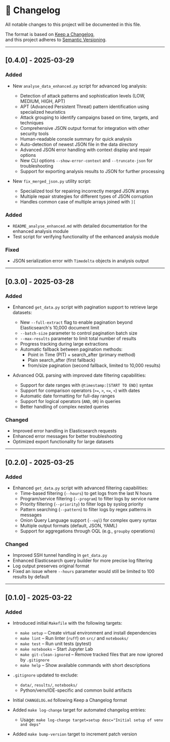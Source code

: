 # 📄 Changelog

All notable changes to this project will be documented in this file.

The format is based on [Keep a Changelog](https://keepachangelog.com/en/1.1.0/),  
and this project adheres to [Semantic Versioning](https://semver.org/spec/v2.0.0.html).

---

## [0.4.0] - 2025-03-29

### Added
- New `analyse_data_enhanced.py` script for advanced log analysis:
  - Detection of attack patterns and sophistication levels (LOW, MEDIUM, HIGH, APT)
  - APT (Advanced Persistent Threat) pattern identification using specialized heuristics
  - Attack grouping to identify campaigns based on time, targets, and techniques
  - Comprehensive JSON output format for integration with other security tools
  - Human-readable console summary for quick analysis
  - Auto-detection of newest JSON file in the data directory
  - Advanced JSON error handling with context display and repair options
  - New CLI options `--show-error-context` and `--truncate-json` for troubleshooting
  - Support for exporting analysis results to JSON for further processing

- New `fix_merged_json.py` utility script:
  - Specialized tool for repairing incorrectly merged JSON arrays
  - Multiple repair strategies for different types of JSON corruption
  - Handles common case of multiple arrays joined with `][`

### Added
- `README_analyse_enhanced.md` with detailed documentation for the enhanced analysis module
- Test script for verifying functionality of the enhanced analysis module

### Fixed
- JSON serialization error with `Timedelta` objects in analysis output

---

## [0.3.0] - 2025-03-28

### Added

- Enhanced `get_data.py` script with pagination support to retrieve large datasets:
  - New `--full-extract` flag to enable pagination beyond Elasticsearch's 10,000 document limit
  - `--batch-size` parameter to control pagination batch size
  - `--max-results` parameter to limit total number of results
  - Progress tracking during large extractions
  - Automatic fallback between pagination methods:
    - Point in Time (PIT) + search_after (primary method)
    - Plain search_after (first fallback)
    - from/size pagination (second fallback, limited to 10,000 results)

- Advanced OQL parsing with improved date filtering capabilities:
  - Support for date ranges with `@timestamp:[START TO END]` syntax
  - Support for comparison operators (`>=`, `>`, `<=`, `<`) with dates
  - Automatic date formatting for full-day ranges
  - Support for logical operators (`AND`, `OR`) in queries
  - Better handling of complex nested queries

### Changed

- Improved error handling in Elasticsearch requests
- Enhanced error messages for better troubleshooting
- Optimized export functionality for large datasets

---

## [0.2.0] - 2025-03-25

### Added

- Enhanced `get_data.py` script with advanced filtering capabilities:
  - Time-based filtering (`--hours`) to get logs from the last N hours
  - Program/service filtering (`--program`) to filter logs by service name
  - Priority filtering (`--priority`) to filter logs by syslog priority
  - Pattern searching (`--pattern`) to filter logs by regex patterns in messages
  - Onion Query Language support (`--oql`) for complex query syntax
  - Multiple output formats (default, JSON, YAML)
  - Support for aggregations through OQL (e.g., `groupby` operations)

### Changed

- Improved SSH tunnel handling in `get_data.py`
- Enhanced Elasticsearch query builder for more precise log filtering
- Log output preserves original format
- Fixed an issue where `--hours` parameter would still be limited to 100 results by default

---

## [0.1.0] - 2025-03-22

### Added

- Introduced initial `Makefile` with the following targets:
  - `make setup` – Create virtual environment and install dependencies
  - `make lint` – Run linter (`ruff`) on `src/` and `notebooks/`
  - `make test` – Run unit tests (pytest)
  - `make notebooks` – Start Jupyter Lab
  - `make git-clean-ignored` – Remove tracked files that are now ignored by `.gitignore`
  - `make help` – Show available commands with short descriptions

- `.gitignore` updated to exclude:
  - `data/`, `results/`, `notebooks/`
  - Python/venv/IDE-specific and common build artifacts

- Initial `CHANGELOG.md` following Keep a Changelog format

- Added `make log-change` target for automated changelog entries:
  - Usage: `make log-change target=setup desc="Initial setup of venv and deps"`

- Added `make bump-version` target to increment patch version
